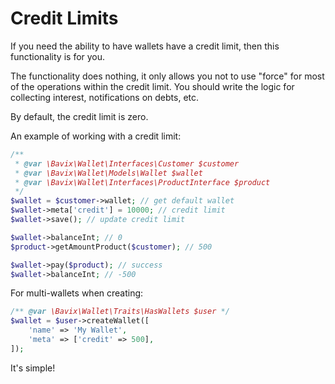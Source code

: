# Credit Limits

If you need the ability to have wallets have a credit limit, then this functionality is for you.

The functionality does nothing, it only allows you not to use "force" for most of the operations within the credit limit. You should write the logic for collecting interest, notifications on debts, etc.

By default, the credit limit is zero.

An example of working with a credit limit:
```php
/**
 * @var \Bavix\Wallet\Interfaces\Customer $customer
 * @var \Bavix\Wallet\Models\Wallet $wallet
 * @var \Bavix\Wallet\Interfaces\ProductInterface $product
 */
$wallet = $customer->wallet; // get default wallet
$wallet->meta['credit'] = 10000; // credit limit
$wallet->save(); // update credit limit

$wallet->balanceInt; // 0
$product->getAmountProduct($customer); // 500

$wallet->pay($product); // success
$wallet->balanceInt; // -500
```

For multi-wallets when creating:
```php
/** @var \Bavix\Wallet\Traits\HasWallets $user */
$wallet = $user->createWallet([
    'name' => 'My Wallet',
    'meta' => ['credit' => 500],
]);
```

It's simple!
